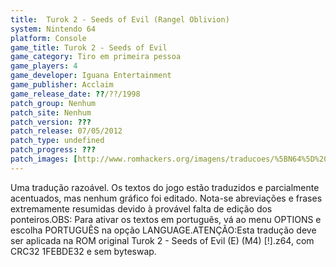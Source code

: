 ```yaml
---
title:  Turok 2 - Seeds of Evil (Rangel Oblivion)
system: Nintendo 64
platform: Console
game_title: Turok 2 - Seeds of Evil
game_category: Tiro em primeira pessoa
game_players: 4
game_developer: Iguana Entertainment
game_publisher: Acclaim
game_release_date: ??/??/1998
patch_group: Nenhum
patch_site: Nenhum
patch_version: ???
patch_release: 07/05/2012
patch_type: undefined
patch_progress: ???
patch_images: [http://www.romhackers.org/imagens/traducoes/%5BN64%5D%20Turok%202%20-%20Seeds%20of%20Evil%20-%20Rangel%20Oblivion%20-%201.jpg,http://www.romhackers.org/imagens/traducoes/%5BN64%5D%20Turok%202%20-%20Seeds%20of%20Evil%20-%20Rangel%20Oblivion%20-%202.jpg,http://www.romhackers.org/imagens/traducoes/%5BN64%5D%20Turok%202%20-%20Seeds%20of%20Evil%20-%20Rangel%20Oblivion%20-%203.jpg]
---
```

Uma tradução razoável. Os textos do jogo estão traduzidos e parcialmente acentuados, mas nenhum gráfico foi editado. Nota-se abreviações e frases extremamente resumidas devido à provável falta de edição dos ponteiros.OBS: Para ativar os textos em português, vá ao menu OPTIONS e escolha PORTUGUÊS na opção LANGUAGE.ATENÇÃO:Esta tradução deve ser aplicada na ROM original Turok 2 - Seeds of Evil (E) (M4) [!].z64, com CRC32 1FEBDE32 e sem byteswap.
